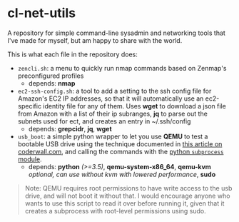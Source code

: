 # cl-net-utils
A repository for simple command-line sysadmin and networking tools that I've made for myself, but am happy to share with the world.

This is what each file in the repository does:

* `zencli.sh`: a menu to quickly run nmap commands based on Zenmap's preconfigured profiles
  * depends: **nmap**
* `ec2-ssh-config.sh`: a tool to add a setting to the ssh config file for Amazon's EC2 IP addresses, so that it will automatically use an ec2-specific identity file for any of them. Uses **wget** to download a json file from Amazon with a list of their ip subranges, **jq** to parse out the subnets used for ect, and creates an entry in ~/.ssh/config
  * depends: **grepcidr**, **jq**, **wget**
* `usb_boot`: a simple python wrapper to let you use **QEMU** to test a bootable USB drive using the technique documented in [this article on coderwall.com](https://coderwall.com/p/1usy5a/test-your-bootable-usb-drive-with-qemu), and calling the commands with the [python `subprocess` module](https://docs.python.org/3/library/subprocess.html).
  * depends: **python** *(>=3.5)*, **qemu-system-x86_64**, **qemu-kvm** *optional, can use without kvm with lowered performance*, **sudo**
> Note: QEMU requires root permissions to have write access to the usb drive, and will not boot it without that. I would encourage anyone who wants to use this script to read it over before running it, given that it creates a subprocess with root-level permissions using sudo.

